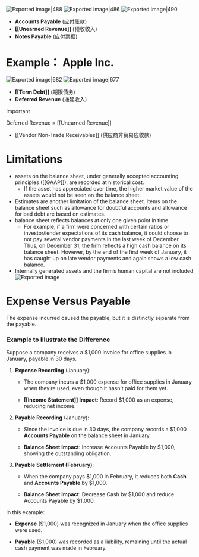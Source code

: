 ![Exported image|488](Exported%20image%2020250519111144-0.png)
![Exported image|486](Exported%20image%2020250519111145-1.png)
![Exported image|490](Exported%20image%2020250519111146-2.png) 
- **Accounts Payable** (应付账款)
- **[[Unearned Revenue]]** (预收收入)
- **Notes Payable** (应付票据)

# Example： Apple Inc.
 ![Exported image|682](Exported%20image%2020250519111146-3.png) ![Exported image|677](Exported%20image%2020250519111147-4.png)


- **[[Term Debt]]** (期限债务)
- **Deferred Revenue** (递延收入)
> [!Important]
> Deferred Revenue = [[Unearned Revenue]]
> 
- [[Vendor Non-Trade Receivables]] (供应商非贸易应收款)

# Limitations
 
- assets on the balance sheet, under generally accepted accounting principles ([[GAAP]]), are recorded at historical cost.
	- If the asset has appreciated over time, the higher market value of the assets would not be seen on the balance sheet.
- Estimates are another limitation of the balance sheet. Items on the balance sheet such as allowance for doubtful accounts and allowance for bad debt are based on estimates.
- balance sheet reflects balances at only one given point in time.
	- For example, if a firm were concerned with certain ratios or investor/lender expectations of its cash balance, it could choose to not pay several vendor payments in the last week of December. Thus, on December 31, the firm reflects a high cash balance on its balance sheet. However, by the end of the first week of January, it has caught up on late vendor payments and again shows a low cash balance.
- Internally generated assets and the firm’s human capital are not included        
![Exported image](Exported%20image%2020250519111202-16.png)

# Expense Versus Payable

The expense incurred caused the payable, but it is distinctly separate from the payable.

### Example to Illustrate the Difference

Suppose a company receives a $1,000 invoice for office supplies in January, payable in 30 days.

1. **Expense Recording** (January):
    
    - The company incurs a $1,000 expense for office supplies in January when they’re used, even though it hasn’t paid for them yet.
        
    - **[[Income Statement]] Impact**: Record $1,000 as an expense, reducing net income.
        
2. **Payable Recording** (January):
    
    - Since the invoice is due in 30 days, the company records a $1,000 **Accounts Payable** on the balance sheet in January.
        
    - **Balance Sheet Impact**: Increase Accounts Payable by $1,000, showing the outstanding obligation.
        
3. **Payable Settlement (February)**:
    
    - When the company pays $1,000 in February, it reduces both **Cash** and **Accounts Payable** by $1,000.
        
    - **Balance Sheet Impact**: Decrease Cash by $1,000 and reduce Accounts Payable by $1,000.
        

In this example:

- **Expense** ($1,000) was recognized in January when the office supplies were used.
    
- **Payable** ($1,000) was recorded as a liability, remaining until the actual cash payment was made in February.